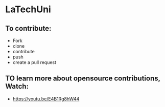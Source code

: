 # LaTechUni
## To contribute:
- Fork
- clone
- contribute
- push 
- create a pull request

## TO learn more about opensource contributions, Watch:
- https://youtu.be/E4B1Rg8hW44
